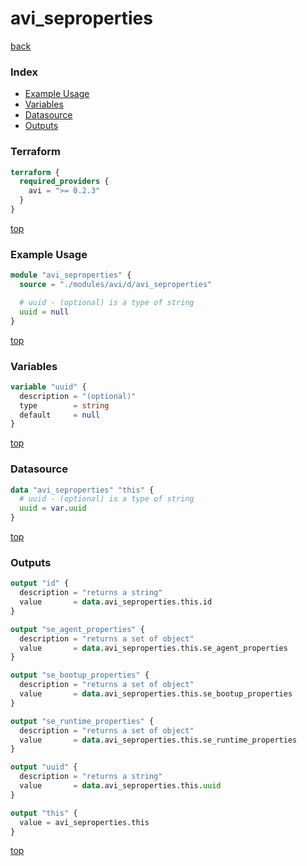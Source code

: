 # avi_seproperties

[back](../avi.md)

### Index

- [Example Usage](#example-usage)
- [Variables](#variables)
- [Datasource](#datasource)
- [Outputs](#outputs)

### Terraform

```terraform
terraform {
  required_providers {
    avi = ">= 0.2.3"
  }
}
```

[top](#index)

### Example Usage

```terraform
module "avi_seproperties" {
  source = "./modules/avi/d/avi_seproperties"

  # uuid - (optional) is a type of string
  uuid = null
}
```

[top](#index)

### Variables

```terraform
variable "uuid" {
  description = "(optional)"
  type        = string
  default     = null
}
```

[top](#index)

### Datasource

```terraform
data "avi_seproperties" "this" {
  # uuid - (optional) is a type of string
  uuid = var.uuid
}
```

[top](#index)

### Outputs

```terraform
output "id" {
  description = "returns a string"
  value       = data.avi_seproperties.this.id
}

output "se_agent_properties" {
  description = "returns a set of object"
  value       = data.avi_seproperties.this.se_agent_properties
}

output "se_bootup_properties" {
  description = "returns a set of object"
  value       = data.avi_seproperties.this.se_bootup_properties
}

output "se_runtime_properties" {
  description = "returns a set of object"
  value       = data.avi_seproperties.this.se_runtime_properties
}

output "uuid" {
  description = "returns a string"
  value       = data.avi_seproperties.this.uuid
}

output "this" {
  value = avi_seproperties.this
}
```

[top](#index)